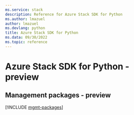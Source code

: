 ```yaml
---
ms.service: stack
description: Reference for Azure Stack SDK for Python
ms.author: lmazuel
author: lmazuel
ms.devlang: python
title: Azure Stack SDK for Python
ms.data: 09/30/2022
ms.topic: reference
---
```

# Azure Stack SDK for Python - preview

## Management packages - preview
[!INCLUDE [mgmt-packages](stack-mgmt-index.md)]